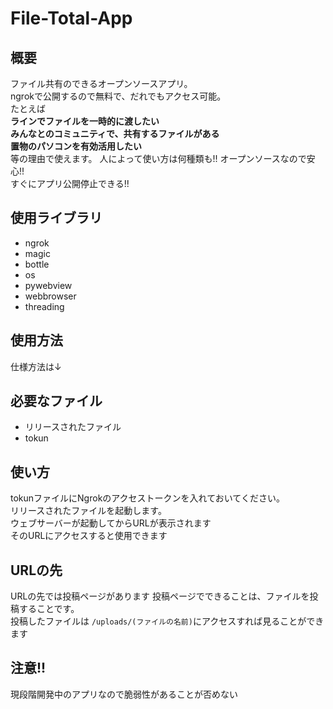 # File-Total-App
## 概要
ファイル共有のできるオープンソースアプリ。<br>
ngrokで公開するので無料で、だれでもアクセス可能。<br>
たとえば<br>
<strong>ラインでファイルを一時的に渡したい</strong><br>
<strong>みんなとのコミュニティで、共有するファイルがある</strong><br>
<strong>置物のパソコンを有効活用したい</strong><br>
等の理由で使えます。
人によって使い方は何種類も!!
オープンソースなので安心!!<br>
すぐにアプリ公開停止できる!!<br>
## 使用ライブラリ
<ul>
  <li>ngrok</li>
  <li>magic</li>
  <li>bottle</li>
  <li>os</li>
  <li>pywebview</li>
  <li>webbrowser</li>
  <li>threading</li>
</ul>

## 使用方法
仕様方法は↓

## 必要なファイル
<ul>
  <li>リリースされたファイル</li>
  <li>tokun</li>
</ul>

## 使い方

tokunファイルにNgrokのアクセストークンを入れておいてください。<br>
リリースされたファイルを起動します。<br>
ウェブサーバーが起動してからURLが表示されます<br>
そのURLにアクセスすると使用できます<br>
## URLの先
URLの先では投稿ページがあります
投稿ページでできることは、ファイルを投稿することです。<br>
投稿したファイルは
<code>/uploads/(ファイルの名前)</code>にアクセスすれば見ることができます
<br>

## 注意!!
現段階開発中のアプリなので脆弱性があることが否めない
